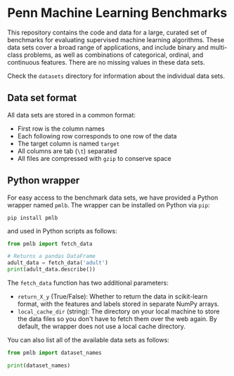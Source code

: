 # Penn Machine Learning Benchmarks

This repository contains the code and data for a large, curated set of benchmarks for evaluating supervised machine learning algorithms. These data sets cover a broad range of applications, and include binary and multi-class problems, as well as combinations of categorical, ordinal, and continuous features. There are no missing values in these data sets.

Check the `datasets` directory for information about the individual data sets.

## Data set format

All data sets are stored in a common format:

* First row is the column names
* Each following row corresponds to one row of the data
* The target column is named `target`
* All columns are tab (`\t`) separated
* All files are compressed with `gzip` to conserve space

## Python wrapper

For easy access to the benchmark data sets, we have provided a Python wrapper named `pmlb`. The wrapper can be installed on Python via `pip`:

```
pip install pmlb
```

and used in Python scripts as follows:

```python
from pmlb import fetch_data

# Returns a pandas DataFrame
adult_data = fetch_data('adult')
print(adult_data.describe())
```

The `fetch_data` function has two additional parameters:
* `return_X_y` (True/False): Whether to return the data in scikit-learn format, with the features and labels stored in separate NumPy arrays.
* `local_cache_dir` (string): The directory on your local machine to store the data files so you don't have to fetch them over the web again. By default, the wrapper does not use a local cache directory.

You can also list all of the available data sets as follows:

```python
from pmlb import dataset_names

print(dataset_names)
```

